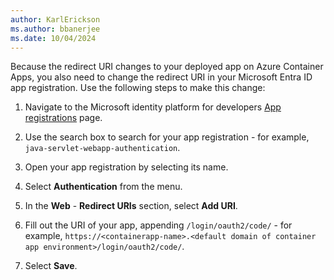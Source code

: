 ```yaml
---
author: KarlErickson
ms.author: bbanerjee
ms.date: 10/04/2024
---
```


Because the redirect URI changes to your deployed app on Azure Container Apps, you also need to change the redirect URI in your Microsoft Entra ID app registration. Use the following steps to make this change:

1. Navigate to the Microsoft identity platform for developers [App registrations](https://go.microsoft.com/fwlink/?linkid=2083908) page.

1. Use the search box to search for your app registration - for example, `java-servlet-webapp-authentication`.

1. Open your app registration by selecting its name.

1. Select **Authentication** from the menu.

1. In the **Web** - **Redirect URIs** section, select **Add URI**.

1. Fill out the URI of your app, appending `/login/oauth2/code/` - for example, `https://<containerapp-name>.<default domain of container app environment>/login/oauth2/code/`.

1. Select **Save**.
